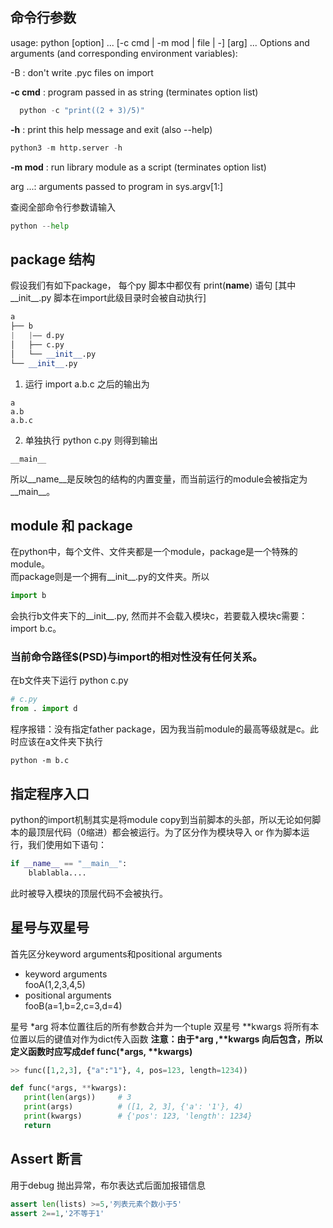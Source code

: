 ## 命令行参数
usage: python [option] ... [-c cmd | -m mod | file | -] [arg] ...
Options and arguments (and corresponding environment variables):  
   
-B     : don't write .pyc files on import

**-c cmd** : program passed in as string (terminates option list)  
```python 
  python -c "print((2 + 3)/5)" 
```

**-h**     : print this help message and exit (also --help) 
```python
python3 -m http.server -h
```

**-m mod** : run library module as a script (terminates option list)  

arg ...: arguments passed to program in sys.argv[1:]  

查阅全部命令行参数请输入
```python
python --help
```

## package 结构
假设我们有如下package， 每个py 脚本中都仅有 print(__name__) 语句  [其中__init__.py 脚本在import此级目录时会被自动执行]
```python
a
├── b
|   |—— d.py
│   ├── c.py
│   └── __init__.py
└── __init__.py
```
1. 运行 import a.b.c 之后的输出为

```
a
a.b
a.b.c
```
2. 单独执行 python c.py 则得到输出
```
__main__
```

所以__name__是反映包的结构的内置变量，而当前运行的module会被指定为__main__。

## module 和 package
在python中，每个文件、文件夹都是一个module，package是一个特殊的module。  
而package则是一个拥有__init__.py的文件夹。所以
```python
import b
```
会执行b文件夹下的__init__.py, 然而并不会载入模块c，若要载入模块c需要：import b.c。

### 当前命令路径$(PSD)与import的相对性没有任何关系。
在b文件夹下运行 python c.py
```python
# c.py
from . import d
```
程序报错：没有指定father package，因为我当前module的最高等级就是c。此时应该在a文件夹下执行 
```
python -m b.c
```

## 指定程序入口
python的import机制其实是将module copy到当前脚本的头部，所以无论如何脚本的最顶层代码（0缩进）都会被运行。为了区分作为模块导入 or 作为脚本运行，我们使用如下语句：
```python
if __name__ == "__main__":
    blablabla....
```
此时被导入模块的顶层代码不会被执行。

## 星号与双星号
首先区分keyword arguments和positional arguments

- keyword arguments  
  fooA(1,2,3,4,5)
- positional arguments  
  fooB(a=1,b=2,c=3,d=4)

星号 \*arg 将本位置往后的所有参数合并为一个tuple
双星号 \*\*kwargs 将所有本位置以后的键值对作为dict传入函数
**注意：由于\*arg ,\*\*kwargs 向后包含，所以定义函数时应写成def func(\*args, \*\*kwargs)**

```python
>> func([1,2,3], {"a":"1"}, 4, pos=123, length=1234))

def func(*args, **kwargs):
   print(len(args))     # 3 
   print(args)          # ([1, 2, 3], {'a': '1'}, 4)
   print(kwargs)        # {'pos': 123, 'length': 1234}
   return
```

## Assert 断言
用于debug 抛出异常，布尔表达式后面加报错信息
```python
assert len(lists) >=5,'列表元素个数小于5'
assert 2==1,'2不等于1'
```
